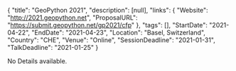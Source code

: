 {
  "title": "GeoPython 2021",
  "description": [null],
  "links": {
    "Website": "http://2021.geopython.net",
    "ProposalURL": "https://submit.geopython.net/gp2021/cfp"
  },
  "tags": [],
  "StartDate": "2021-04-22",
  "EndDate": "2021-04-23",
  "Location": "Basel, Switzerland",
  "Country": "CHE",
  "Venue": "Online",
  "SessionDeadline": "2021-01-31",
  "TalkDeadline": "2021-01-25"
}

<!-- Generated by csv2md.R – do not edit by hand -->

No Details available.
